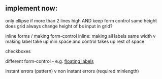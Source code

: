 ## implement now:

only ellipse if more than 2 lines high AND keep form control same height
does grid always change height of bs input in grid?

inline forms / making form-control inline:
  making all labels same width v making label take up min space
  and control takes up rest of space

checkboxes

different form-control - e.g. [floating labels](https://getbootstrap.com/docs/5.0/forms/floating-labels)

instant errors (pattern) v non instant errors (required minlength)
